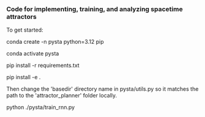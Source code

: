 
### Code for implementing, training, and analyzing spacetime attractors

To get started:

conda create -n pysta python=3.12 pip

conda activate pysta

pip install -r requirements.txt

pip install -e .


Then change the 'basedir' directory name in pysta/utils.py so it matches the path to the 'attractor_planner' folder locally.

python ./pysta/train_rnn.py

